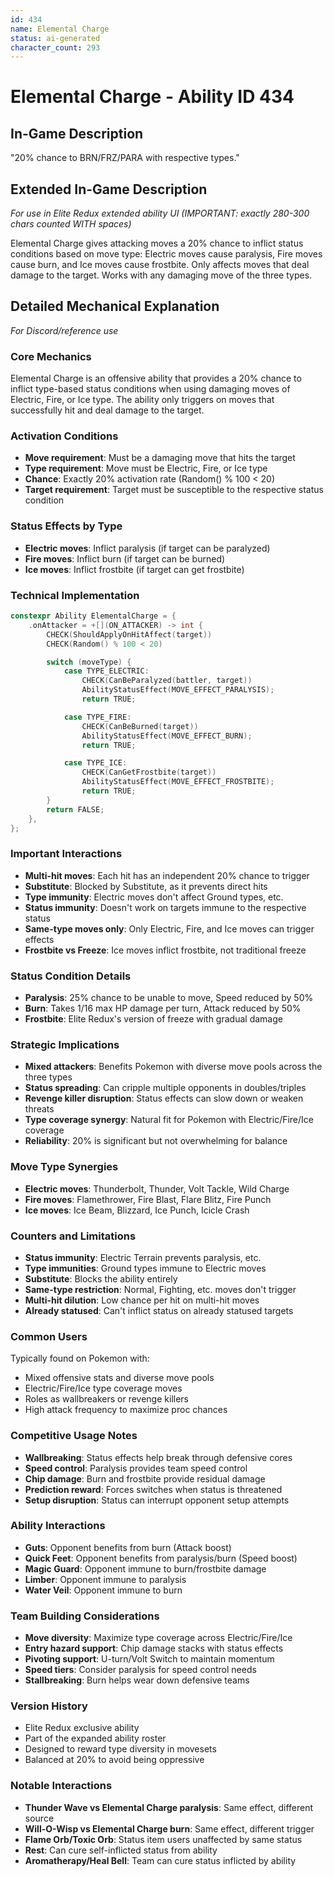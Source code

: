 ```yaml
---
id: 434
name: Elemental Charge
status: ai-generated
character_count: 293
---
```


# Elemental Charge - Ability ID 434

## In-Game Description
"20% chance to BRN/FRZ/PARA with respective types."

## Extended In-Game Description
*For use in Elite Redux extended ability UI (IMPORTANT: exactly 280-300 chars counted WITH spaces)*

Elemental Charge gives attacking moves a 20% chance to inflict status conditions based on move type: Electric moves cause paralysis, Fire moves cause burn, and Ice moves cause frostbite. Only affects moves that deal damage to the target. Works with any damaging move of the three types.

## Detailed Mechanical Explanation
*For Discord/reference use*

### Core Mechanics
Elemental Charge is an offensive ability that provides a 20% chance to inflict type-based status conditions when using damaging moves of Electric, Fire, or Ice type. The ability only triggers on moves that successfully hit and deal damage to the target.

### Activation Conditions
- **Move requirement**: Must be a damaging move that hits the target
- **Type requirement**: Move must be Electric, Fire, or Ice type
- **Chance**: Exactly 20% activation rate (Random() % 100 < 20)
- **Target requirement**: Target must be susceptible to the respective status condition

### Status Effects by Type
- **Electric moves**: Inflict paralysis (if target can be paralyzed)
- **Fire moves**: Inflict burn (if target can be burned)
- **Ice moves**: Inflict frostbite (if target can get frostbite)

### Technical Implementation
```c
constexpr Ability ElementalCharge = {
    .onAttacker = +[](ON_ATTACKER) -> int {
        CHECK(ShouldApplyOnHitAffect(target))
        CHECK(Random() % 100 < 20)

        switch (moveType) {
            case TYPE_ELECTRIC:
                CHECK(CanBeParalyzed(battler, target))
                AbilityStatusEffect(MOVE_EFFECT_PARALYSIS);
                return TRUE;

            case TYPE_FIRE:
                CHECK(CanBeBurned(target))
                AbilityStatusEffect(MOVE_EFFECT_BURN);
                return TRUE;

            case TYPE_ICE:
                CHECK(CanGetFrostbite(target))
                AbilityStatusEffect(MOVE_EFFECT_FROSTBITE);
                return TRUE;
        }
        return FALSE;
    },
};
```

### Important Interactions
- **Multi-hit moves**: Each hit has an independent 20% chance to trigger
- **Substitute**: Blocked by Substitute, as it prevents direct hits
- **Type immunity**: Electric moves don't affect Ground types, etc.
- **Status immunity**: Doesn't work on targets immune to the respective status
- **Same-type moves only**: Only Electric, Fire, and Ice moves can trigger effects
- **Frostbite vs Freeze**: Ice moves inflict frostbite, not traditional freeze

### Status Condition Details
- **Paralysis**: 25% chance to be unable to move, Speed reduced by 50%
- **Burn**: Takes 1/16 max HP damage per turn, Attack reduced by 50%
- **Frostbite**: Elite Redux's version of freeze with gradual damage

### Strategic Implications
- **Mixed attackers**: Benefits Pokemon with diverse move pools across the three types
- **Status spreading**: Can cripple multiple opponents in doubles/triples
- **Revenge killer disruption**: Status effects can slow down or weaken threats
- **Type coverage synergy**: Natural fit for Pokemon with Electric/Fire/Ice coverage
- **Reliability**: 20% is significant but not overwhelming for balance

### Move Type Synergies
- **Electric moves**: Thunderbolt, Thunder, Volt Tackle, Wild Charge
- **Fire moves**: Flamethrower, Fire Blast, Flare Blitz, Fire Punch
- **Ice moves**: Ice Beam, Blizzard, Ice Punch, Icicle Crash

### Counters and Limitations
- **Status immunity**: Electric Terrain prevents paralysis, etc.
- **Type immunities**: Ground types immune to Electric moves
- **Substitute**: Blocks the ability entirely
- **Same-type restriction**: Normal, Fighting, etc. moves don't trigger
- **Multi-hit dilution**: Low chance per hit on multi-hit moves
- **Already statused**: Can't inflict status on already statused targets

### Common Users
Typically found on Pokemon with:
- Mixed offensive stats and diverse move pools
- Electric/Fire/Ice type coverage moves
- Roles as wallbreakers or revenge killers
- High attack frequency to maximize proc chances

### Competitive Usage Notes
- **Wallbreaking**: Status effects help break through defensive cores
- **Speed control**: Paralysis provides team speed control
- **Chip damage**: Burn and frostbite provide residual damage
- **Prediction reward**: Forces switches when status is threatened
- **Setup disruption**: Status can interrupt opponent setup attempts

### Ability Interactions
- **Guts**: Opponent benefits from burn (Attack boost)
- **Quick Feet**: Opponent benefits from paralysis/burn (Speed boost)
- **Magic Guard**: Opponent immune to burn/frostbite damage
- **Limber**: Opponent immune to paralysis
- **Water Veil**: Opponent immune to burn

### Team Building Considerations
- **Move diversity**: Maximize type coverage across Electric/Fire/Ice
- **Entry hazard support**: Chip damage stacks with status effects
- **Pivoting support**: U-turn/Volt Switch to maintain momentum
- **Speed tiers**: Consider paralysis for speed control needs
- **Stallbreaking**: Burn helps wear down defensive teams

### Version History
- Elite Redux exclusive ability
- Part of the expanded ability roster
- Designed to reward type diversity in movesets
- Balanced at 20% to avoid being oppressive

### Notable Interactions
- **Thunder Wave vs Elemental Charge paralysis**: Same effect, different source
- **Will-O-Wisp vs Elemental Charge burn**: Same effect, different trigger
- **Flame Orb/Toxic Orb**: Status item users unaffected by same status
- **Rest**: Can cure self-inflicted status from ability
- **Aromatherapy/Heal Bell**: Team can cure status inflicted by ability